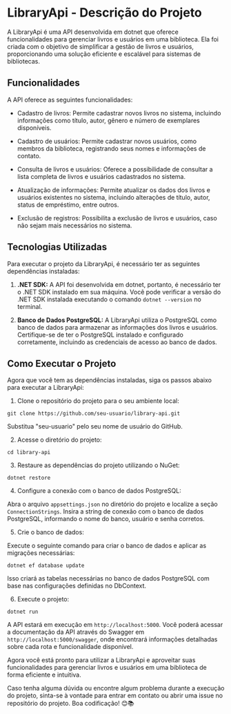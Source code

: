 # LibraryApi - Descrição do Projeto

A LibraryApi é uma API desenvolvida em dotnet que oferece funcionalidades para gerenciar livros e usuários em uma biblioteca. Ela foi criada com o objetivo de simplificar a gestão de livros e usuários, proporcionando uma solução eficiente e escalável para sistemas de bibliotecas.

## Funcionalidades

A API oferece as seguintes funcionalidades:

- Cadastro de livros: Permite cadastrar novos livros no sistema, incluindo informações como título, autor, gênero e número de exemplares disponíveis.

- Cadastro de usuários: Permite cadastrar novos usuários, como membros da biblioteca, registrando seus nomes e informações de contato.

- Consulta de livros e usuários: Oferece a possibilidade de consultar a lista completa de livros e usuários cadastrados no sistema.

- Atualização de informações: Permite atualizar os dados dos livros e usuários existentes no sistema, incluindo alterações de título, autor, status de empréstimo, entre outros.

- Exclusão de registros: Possibilita a exclusão de livros e usuários, caso não sejam mais necessários no sistema.

## Tecnologias Utilizadas

Para executar o projeto da LibraryApi, é necessário ter as seguintes dependências instaladas:

1. **.NET SDK:** A API foi desenvolvida em dotnet, portanto, é necessário ter o .NET SDK instalado em sua máquina. Você pode verificar a versão do .NET SDK instalada executando o comando `dotnet --version` no terminal.

2. **Banco de Dados PostgreSQL:** A LibraryApi utiliza o PostgreSQL como banco de dados para armazenar as informações dos livros e usuários. Certifique-se de ter o PostgreSQL instalado e configurado corretamente, incluindo as credenciais de acesso ao banco de dados.

## Como Executar o Projeto

Agora que você tem as dependências instaladas, siga os passos abaixo para executar a LibraryApi:

1. Clone o repositório do projeto para o seu ambiente local:

```
git clone https://github.com/seu-usuario/library-api.git
```

Substitua "seu-usuario" pelo seu nome de usuário do GitHub.

2. Acesse o diretório do projeto:

```
cd library-api
```

3. Restaure as dependências do projeto utilizando o NuGet:

```
dotnet restore
```

4. Configure a conexão com o banco de dados PostgreSQL:

Abra o arquivo `appsettings.json` no diretório do projeto e localize a seção `ConnectionStrings`. Insira a string de conexão com o banco de dados PostgreSQL, informando o nome do banco, usuário e senha corretos.

5. Crie o banco de dados:

Execute o seguinte comando para criar o banco de dados e aplicar as migrações necessárias:

```
dotnet ef database update
```

Isso criará as tabelas necessárias no banco de dados PostgreSQL com base nas configurações definidas no DbContext.

6. Execute o projeto:

```
dotnet run
```

A API estará em execução em `http://localhost:5000`. Você poderá acessar a documentação da API através do Swagger em `http://localhost:5000/swagger`, onde encontrará informações detalhadas sobre cada rota e funcionalidade disponível.

Agora você está pronto para utilizar a LibraryApi e aproveitar suas funcionalidades para gerenciar livros e usuários em uma biblioteca de forma eficiente e intuitiva.

Caso tenha alguma dúvida ou encontre algum problema durante a execução do projeto, sinta-se à vontade para entrar em contato ou abrir uma issue no repositório do projeto. Boa codificação! 😊📚
